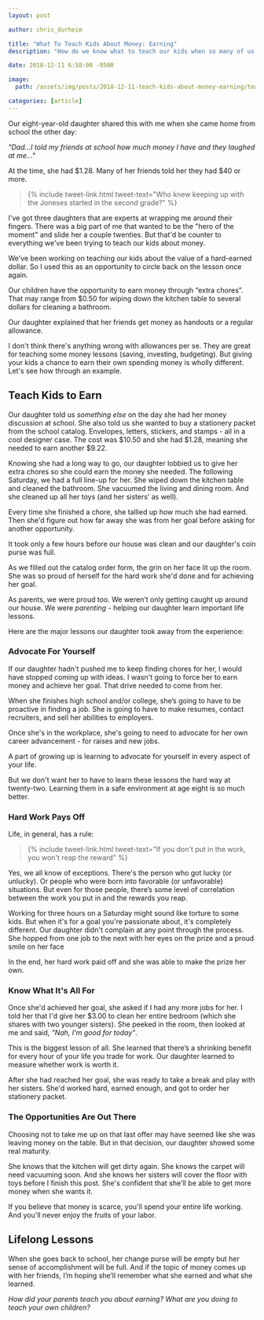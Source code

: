 ```yaml
---
layout: post

author: chris_durheim

title: "What To Teach Kids About Money: Earning"
description: "How do we know what to teach our kids when so many of us are so bad at money ourselves?"

date: 2018-12-11 6:58:00 -0500

image:
  path: /assets/img/posts/2018-12-11-teach-kids-about-money-earning/teach-kids-about-money-earning.jpg

categories: [article]
---
```


Our eight-year-old daughter shared this with me when she came home from school the other day:

_"Dad...I told my friends at school how much money I have and they laughed at me..."_

At the time, she had $1.28. Many of her friends told her they had $40 or more.

> {% include tweet-link.html tweet-text="Who knew keeping up with the Joneses started in the second grade?" %}

I've got three daughters that are experts at wrapping me around their fingers. There was a big part of me that wanted to be the "hero of the moment" and slide her a couple twenties. But that'd be counter to everything we've been trying to teach our kids about money.

We've been working on teaching our kids about the value of a hard-earned dollar. So I used this as an opportunity to circle back on the lesson once again.

Our children have the opportunity to earn money through “extra chores”. That may range from $0.50 for wiping down the kitchen table to several dollars for cleaning a bathroom.

Our daughter explained that her friends get money as handouts or a regular allowance.

I don't think there's anything wrong with allowances per se. They are great for teaching some money lessons (saving, investing, budgeting). But giving your kids a chance to earn their own spending money is wholly different. Let's see how through an example.

## Teach Kids to Earn

Our daughter told us _something else_ on the day she had her money discussion at school. She also told us she wanted to buy a stationery packet from the school catalog. Envelopes, letters, stickers, and stamps - all in a cool designer case. The cost was $10.50 and she had $1.28, meaning she needed to earn another $9.22.

Knowing she had a long way to go, our daughter lobbied us to give her extra chores so she could earn the money she needed. The following Saturday, we had a full line-up for her. She wiped down the kitchen table and cleaned the bathroom. She vacuumed the living and dining room. And she cleaned up all her toys (and her sisters’ as well).

Every time she finished a chore, she tallied up how much she had earned. Then she'd figure out how far away she was from her goal before asking for another opportunity.

It took only a few hours before our house was clean and our daughter's coin purse was full.

As we filled out the catalog order form, the grin on her face lit up the room. She was so proud of herself for the hard work she'd done and for achieving her goal.

As parents, we were proud too. We weren’t only getting caught up around our house. We were _parenting_ - helping our daughter learn important life lessons.

Here are the major lessons our daughter took away from the experience:

### Advocate For Yourself

If our daughter hadn't pushed me to keep finding chores for her, I would have stopped coming up with ideas. I wasn't going to force her to earn money and achieve her goal. That drive needed to come from her.

When she finishes high school and/or college, she’s going to have to be proactive in finding a job. She is going to have to make resumes, contact recruiters, and sell her abilities to employers.

Once she's in the workplace, she's going to need to advocate for her own career advancement - for raises and new jobs.

A part of growing up is learning to advocate for yourself in every aspect of your life.

But we don't want her to have to learn these lessons the hard way at twenty-two. Learning them in a safe environment at age eight is so much better.

### Hard Work Pays Off

Life, in general, has a rule:

> {% include tweet-link.html tweet-text="If you don't put in the work, you won't reap the reward" %}

Yes, we all know of exceptions. There's the person who got lucky (or unlucky). Or people who were born into favorable (or unfavorable) situations. But even for those people, there’s some level of correlation between the work you put in and the rewards you reap.

Working for three hours on a Saturday might sound like torture to some kids. But when it's for a goal you're passionate about, it's completely different. Our daughter didn't complain at any point through the process. She hopped from one job to the next with her eyes on the prize and a proud smile on her face

In the end, her hard work paid off and she was able to make the prize her own.

### Know What It's All For

Once she'd achieved her goal, she asked if I had any more jobs for her. I told her that I'd give her $3.00 to clean her entire bedroom (which she shares with two younger sisters). She peeked in the room, then looked at me and said, _"Nah, I'm good for today"_.

This is the biggest lesson of all. She learned that there’s a shrinking benefit for every hour of your life you trade for work. Our daughter learned to measure whether work is worth it.

After she had reached her goal, she was ready to take a break and play with her sisters. She'd worked hard, earned enough, and got to order her stationery packet.

### The Opportunities Are Out There

Choosing not to take me up on that last offer may have seemed like she was leaving money on the table. But in that decision, our daughter showed some real maturity.

She knows that the kitchen will get dirty again. She knows the carpet will need vacuuming soon. And she knows her sisters will cover the floor with toys before I finish this post. She's confident that she'll be able to get more money when she wants it.

If you believe that money is scarce, you'll spend your entire life working. And you'll never enjoy the fruits of your labor.

## Lifelong Lessons

When she goes back to school, her change purse will be empty but her sense of accomplishment will be full. And if the topic of money comes up with her friends, I’m hoping she’ll remember what she earned and what she learned.

_How did your parents teach you about earning? What are you doing to teach your own children?_
